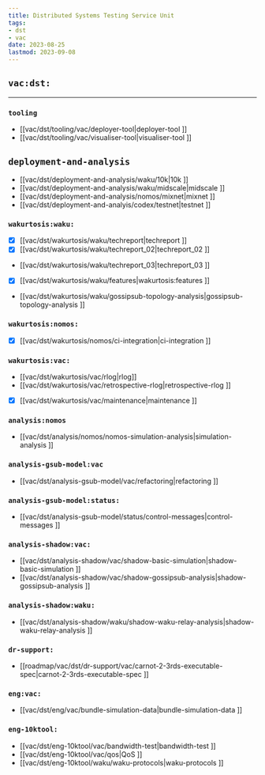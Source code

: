 ```yaml
---
title: Distributed Systems Testing Service Unit
tags:
- dst
- vac
date: 2023-08-25
lastmod: 2023-09-08
---
```


## `vac:dst:`
---

### `tooling`
* [[vac/dst/tooling/vac/deployer-tool|deployer-tool ]]
* [[vac/dst/tooling/vac/visualiser-tool|visualiser-tool ]]

## `deployment-and-analysis`
* [[vac/dst/deployment-and-analysis/waku/10k|10k ]]
* [[vac/dst/deployment-and-analysis/waku/midscale|midscale ]]
* [[vac/dst/deployment-and-analysis/nomos/mixnet|mixnet ]]
* [[vac/dst/deployment-and-analyis/codex/testnet|testnet ]]

### `wakurtosis:waku:`

* [x] [[vac/dst/wakurtosis/waku/techreport|techreport ]]
* [x] [[vac/dst/wakurtosis/waku/techreport_02|techreport_02 ]]
* [[vac/dst/wakurtosis/waku/techreport_03|techreport_03 ]]
* [x] [[vac/dst/wakurtosis/waku/features|wakurtosis:features ]]
* [[vac/dst/wakurtosis/waku/gossipsub-topology-analysis|gossipsub-topology-analysis ]]

### `wakurtosis:nomos:`
* [x] [[vac/dst/wakurtosis/nomos/ci-integration|ci-integration ]]

### `wakurtosis:vac:`
* [[vac/dst/wakurtosis/vac/rlog|rlog]]
* [[vac/dst/wakurtosis/vac/retrospective-rlog|retrospective-rlog ]]
* [x] [[vac/dst/wakurtosis/vac/maintenance|maintenance ]]

### `analysis:nomos`
* [[vac/dst/analysis/nomos/nomos-simulation-analysis|simulation-analysis ]]

### `analysis-gsub-model:vac`
* [[vac/dst/analysis-gsub-model/vac/refactoring|refactoring ]]

### `analysis-gsub-model:status:`
* [[vac/dst/analysis-gsub-model/status/control-messages|control-messages ]]

### `analysis-shadow:vac:`
* [[vac/dst/analysis-shadow/vac/shadow-basic-simulation|shadow-basic-simulation ]]
* [[vac/dst/analysis-shadow/vac/shadow-gossipsub-analysis|shadow-gossipsub-analysis ]]

### `analysis-shadow:waku:`
* [[vac/dst/analysis-shadow/waku/shadow-waku-relay-analysis|shadow-waku-relay-analysis ]]

### `dr-support:`
* [[roadmap/vac/dst/dr-support/vac/carnot-2-3rds-executable-spec|carnot-2-3rds-executable-spec ]]

### `eng:vac:`
* [[vac/dst/eng/vac/bundle-simulation-data|bundle-simulation-data ]]

### `eng-10ktool:`
* [[vac/dst/eng-10ktool/vac/bandwidth-test|bandwidth-test ]]
* [[vac/dst/eng-10ktool/vac/qos|QoS ]]
* [[vac/dst/eng-10ktool/waku/waku-protocols|waku-protocols ]]
